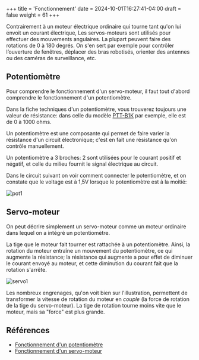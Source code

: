 +++
title = 'Fonctionnement'
date = 2024-10-01T16:27:41-04:00
draft = false
weight = 61
+++

Contrairement à un moteur électrique ordinaire qui tourne tant qu'on lui envoit un courant électrique, Les servos-moteurs sont utilisés pour effectuer des mouvements angulaires. La plupart peuvent faire des rotations de 0 à 180 degrés. On s'en sert par exemple pour contrôler l’ouverture de fenêtres, déplacer des bras robotisés, orienter des antennes ou des caméras de surveillance, etc.

## Potentiomètre

Pour comprendre le fonctionnement d'un servo-moteur, il faut tout d'abord comprendre le fonctionnement d'un potentiomètre.

Dans la fiche techniques d'un potentiomètre, vous trouverez toujours une valeur de résistance: dans celle du modèle [PTT-B1K](https://www.protechtrader.com/manuals/PTT-B1k-Rotary-Potentiometer-Datasheet.pdf) par exemple, elle est de 0 à 1000 ohms.

Un potentiomètre est une composante qui permet de faire varier la résistance d'un circuit électronique; c'est en fait une résistance qu'on contrôle manuellement.

Un potentiomètre a 3 broches: 2 sont utilisées pour le courant positif et négatif, et celle du milieu fournit le signal électrique au circuit.

Dans le circuit suivant on voir comment connecter le potentiomètre, et on constate que le voltage est à 1,5V lorsque le potentiomètre est à la moitié:

![pot1](/420-314/images/pot1.png)

## Servo-moteur
On peut décrire simplement un servo-moteur comme un moteur ordinaire dans lequel on a intégré un potentiomètre.

La tige que le moteur fait tourner est rattachée à un potentiomètre. Ainsi, la rotation du moteur entraîne un mouvement du potentiomètre, ce qui augmente la résistance; la résistance qui augmente a pour effet de diminuer le courant envoyé au moteur, et cette diminution du courant fait que la rotation s'arrête. 

![servo1](/420-314/images/servo1.png)

Les nombreux engrenages, qu'on voit bien sur l'illustration, permettent de transformer la vitesse de rotation du moteur en _couple_ (la force de rotation de la tige du servo-moteur). La tige de rotation tourne moins vite que le moteur, mais sa "force" est plus grande.

## Références
- [Fonctionnement d'un potentiomètre](https://youtu.be/TepQsclEERA)
- [Fonctionnement d'un servo-moteur](https://youtu.be/fb8ZSe8fVIQ)
